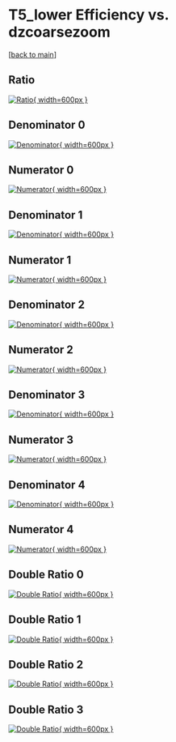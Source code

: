 # T5_lower Efficiency vs. dzcoarsezoom

[[back to main](./)]



## Ratio

[![Ratio](../mtv/var/T5_lower_loweta_0_1_eff_dzcoarsezoom.png){ width=600px }](../mtv/var/T5_lower_loweta_0_1_eff_dzcoarsezoom.pdf)

## Denominator 0

[![Denominator](../mtv/den/T5_lower_loweta_0_1_eff_dzcoarsezoom_den0.png){ width=600px }](../mtv/den/T5_lower_loweta_0_1_eff_dzcoarsezoom_den0.pdf)

## Numerator 0

[![Numerator](../mtv/num/T5_lower_loweta_0_1_eff_dzcoarsezoom_num0.png){ width=600px }](../mtv/num/T5_lower_loweta_0_1_eff_dzcoarsezoom_num0.pdf)

## Denominator 1

[![Denominator](../mtv/den/T5_lower_loweta_0_1_eff_dzcoarsezoom_den1.png){ width=600px }](../mtv/den/T5_lower_loweta_0_1_eff_dzcoarsezoom_den1.pdf)

## Numerator 1

[![Numerator](../mtv/num/T5_lower_loweta_0_1_eff_dzcoarsezoom_num1.png){ width=600px }](../mtv/num/T5_lower_loweta_0_1_eff_dzcoarsezoom_num1.pdf)

## Denominator 2

[![Denominator](../mtv/den/T5_lower_loweta_0_1_eff_dzcoarsezoom_den2.png){ width=600px }](../mtv/den/T5_lower_loweta_0_1_eff_dzcoarsezoom_den2.pdf)

## Numerator 2

[![Numerator](../mtv/num/T5_lower_loweta_0_1_eff_dzcoarsezoom_num2.png){ width=600px }](../mtv/num/T5_lower_loweta_0_1_eff_dzcoarsezoom_num2.pdf)

## Denominator 3

[![Denominator](../mtv/den/T5_lower_loweta_0_1_eff_dzcoarsezoom_den3.png){ width=600px }](../mtv/den/T5_lower_loweta_0_1_eff_dzcoarsezoom_den3.pdf)

## Numerator 3

[![Numerator](../mtv/num/T5_lower_loweta_0_1_eff_dzcoarsezoom_num3.png){ width=600px }](../mtv/num/T5_lower_loweta_0_1_eff_dzcoarsezoom_num3.pdf)

## Denominator 4

[![Denominator](../mtv/den/T5_lower_loweta_0_1_eff_dzcoarsezoom_den4.png){ width=600px }](../mtv/den/T5_lower_loweta_0_1_eff_dzcoarsezoom_den4.pdf)

## Numerator 4

[![Numerator](../mtv/num/T5_lower_loweta_0_1_eff_dzcoarsezoom_num4.png){ width=600px }](../mtv/num/T5_lower_loweta_0_1_eff_dzcoarsezoom_num4.pdf)

## Double Ratio 0

[![Double Ratio](../mtv/ratio/T5_lower_loweta_0_1_eff_dzcoarsezoom_ratio0.png){ width=600px }](../mtv/ratio/T5_lower_loweta_0_1_eff_dzcoarsezoom_ratio0.pdf)

## Double Ratio 1

[![Double Ratio](../mtv/ratio/T5_lower_loweta_0_1_eff_dzcoarsezoom_ratio1.png){ width=600px }](../mtv/ratio/T5_lower_loweta_0_1_eff_dzcoarsezoom_ratio1.pdf)

## Double Ratio 2

[![Double Ratio](../mtv/ratio/T5_lower_loweta_0_1_eff_dzcoarsezoom_ratio2.png){ width=600px }](../mtv/ratio/T5_lower_loweta_0_1_eff_dzcoarsezoom_ratio2.pdf)

## Double Ratio 3

[![Double Ratio](../mtv/ratio/T5_lower_loweta_0_1_eff_dzcoarsezoom_ratio3.png){ width=600px }](../mtv/ratio/T5_lower_loweta_0_1_eff_dzcoarsezoom_ratio3.pdf)

